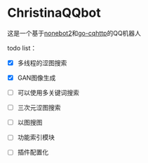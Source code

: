 # ChristinaQQbot

这是一个基于[nonebot2](https://github.com/nonebot/nonebot2)和[go-cqhttp](https://github.com/Mrs4s/go-cqhttp)的QQ机器人

todo list：

- [x] 多线程的涩图搜索
- [x] GAN图像生成
- [ ] 可以使用多关键词搜索
- [ ] 三次元涩图搜索
- [ ] 以图搜图
- [ ] 功能索引模块
- [ ] 插件配置化

